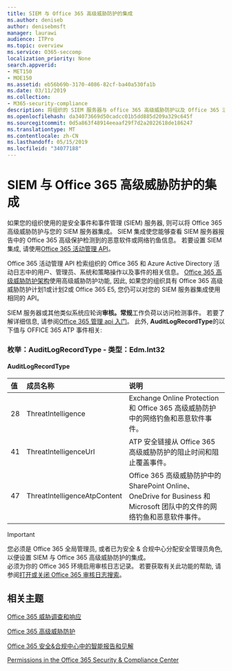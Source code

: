 ```yaml
---
title: SIEM 与 Office 365 高级威胁防护的集成
ms.author: deniseb
author: denisebmsft
manager: laurawi
audience: ITPro
ms.topic: overview
ms.service: O365-seccomp
localization_priority: None
search.appverid:
- MET150
- MOE150
ms.assetid: eb56b69b-3170-4086-82cf-ba40a530fa1b
ms.date: 03/11/2019
ms.collection:
- M365-security-compliance
description: 将组织的 SIEM 服务器与 office 365 高级威胁防护以及 Office 365 活动管理 API 中相关的威胁事件集成。
ms.openlocfilehash: da34073669d50cadcc01b5dd885d209a329c645f
ms.sourcegitcommit: 0d5a863f48914eeaaf29f7d2a2022618de186247
ms.translationtype: MT
ms.contentlocale: zh-CN
ms.lasthandoff: 05/15/2019
ms.locfileid: "34077188"
---
```

# <a name="siem-integration-with-office-365-advanced-threat-protection"></a>SIEM 与 Office 365 高级威胁防护的集成

如果您的组织使用的是安全事件和事件管理 (SIEM) 服务器, 则可以将 Office 365 高级威胁防护与您的 SIEM 服务器集成。 SIEM 集成使您能够查看 SIEM 服务器报告中的 Office 365 高级保护检测到的恶意软件或网络钓鱼信息。 若要设置 SIEM 集成, 请使用[Office 365 活动管理 API](https://docs.microsoft.com/office/office-365-management-api/office-365-management-activity-api-reference)。 

Office 365 活动管理 API 检索组织的 Office 365 和 Azure Active Directory 活动日志中的用户、管理员、系统和策略操作以及事件的相关信息。 [Office 365 高级威胁防护架构](https://docs.microsoft.com/office/office-365-management-api/office-365-management-activity-api-schema#office-365-advanced-threat-protection-and-threat-intelligence-schema)使用高级威胁防护功能, 因此, 如果您的组织具有 Office 365 高级威胁防护计划1或计划2或 Office 365 E5, 您仍可以对您的 SIEM 服务器集成使用相同的 API。 

SIEM 服务器或其他类似系统应轮询**审核。常规**工作负荷以访问检测事件。 若要了解详细信息, 请参阅[Office 365 管理 api 入门](https://docs.microsoft.com/office/office-365-management-api/get-started-with-office-365-management-apis)。 此外, **AuditLogRecordType**的以下值与 OFFICE 365 ATP 事件相关:

### <a name="enum-auditlogrecordtype---type-edmint32"></a>枚举：AuditLogRecordType - 类型：Edm.Int32

#### <a name="auditlogrecordtype"></a>AuditLogRecordType

|值|成员名称|说明|
|:-----|:-----|:-----|
|28|ThreatIntelligence|Exchange Online Protection 和 Office 365 高级威胁防护中的网络钓鱼和恶意软件事件。|
|41|ThreatIntelligenceUrl|ATP 安全链接从 Office 365 高级威胁防护的阻止时间和阻止覆盖事件。|
|47|ThreatIntelligenceAtpContent|Office 365 高级威胁防护中的 SharePoint Online、OneDrive for Business 和 Microsoft 团队中的文件的网络钓鱼和恶意软件事件。|

> [!IMPORTANT]
> 您必须是 Office 365 全局管理员, 或者已为安全 & 合规中心分配安全管理员角色, 以便设置 SIEM 与 Office 365 高级威胁防护的集成。<br/>必须为你的 Office 365 环境启用审核日志记录。 若要获取有关此功能的帮助, 请参阅[打开或关闭 Office 365 审核日志搜索](turn-audit-log-search-on-or-off.md)。

## <a name="related-topics"></a>相关主题

[Office 365 威胁调查和响应](office-365-ti.md)

[Office 365 高级威胁防护](office-365-atp.md)

[Office 365 安全&amp;合规中心中的智能报告和见解](reports-and-insights-in-security-and-compliance.md)
  
[Permissions in the Office 365 Security &amp; Compliance Center](permissions-in-the-security-and-compliance-center.md)
  
